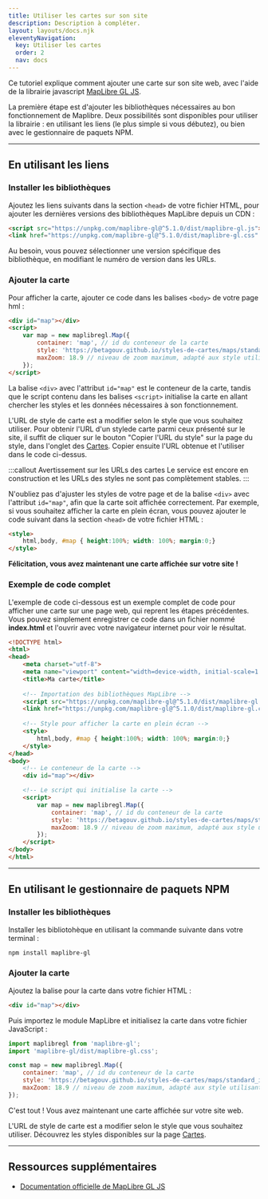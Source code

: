 ```yaml
---
title: Utiliser les cartes sur son site
description: Description à compléter.
layout: layouts/docs.njk
eleventyNavigation:
  key: Utiliser les cartes
  order: 2
  nav: docs
---
```


Ce tutoriel explique comment ajouter une carte sur son site web, avec l'aide de la librairie javascript [MapLibre GL JS](https://maplibre.org). 

La première étape est d'ajouter les bibliothèques nécessaires au bon fonctionnement de Maplibre. Deux possibilités sont disponibles pour utiliser la librairie : en utilisant les liens (le plus simple si vous débutez), ou bien avec le gestionnaire de paquets NPM.

---

## En utilisant les liens

### Installer les bibliothèques

Ajoutez les liens suivants dans la section `<head>` de votre fichier HTML, pour ajouter les dernières versions des bibliothèques MapLibre depuis un CDN :
```html
<script src="https://unpkg.com/maplibre-gl@^5.1.0/dist/maplibre-gl.js"></script>
<link href="https://unpkg.com/maplibre-gl@^5.1.0/dist/maplibre-gl.css" rel="stylesheet" />
```
Au besoin, vous pouvez sélectionner une version spécifique des bibliothèque, en modifiant le numéro de version dans les URLs.

### Ajouter la carte

Pour afficher la carte, ajouter ce code dans les balises `<body>` de votre page hml :

```html
<div id="map"></div>
<script>
    var map = new maplibregl.Map({
        container: 'map', // id du conteneur de la carte
        style: 'https://betagouv.github.io/styles-de-cartes/maps/standard_ign.json', // URL du style de carte
        maxZoom: 18.9 // niveau de zoom maximum, adapté aux style utilisant les données IGN
    });
</script>
```
La balise `<div>` avec l'attribut `id="map"` est le conteneur de la carte, tandis que le script contenu dans les balises `<script>` initialise la carte en allant chercher les styles et les données nécessaires à son fonctionnement.

L'URL de style de carte est a modifier selon le style que vous souhaitez utiliser. Pour obtenir l'URL d'un stylede carte parmi ceux présenté sur le site, il suffit de cliquer sur le bouton "Copier l'URL du style" sur la page du style, dans l'onglet des [Cartes](/fr/cartes). Copier ensuite l'URL obtenue et l'utiliser dans le code ci-dessus.

:::callout Avertissement sur les URLs des cartes
Le service est encore en construction et les URLs des styles ne sont pas complètement stables. 
:::

N'oubliez pas d'ajuster les styles de votre page et de la balise `<div>` avec l'attribut `id="map"`, afin que la carte soit affichée correctement. Par exemple, si vous souhaitez afficher la carte en plein écran, vous pouvez ajouter le code suivant dans la section `<head>` de votre fichier HTML :

```html
<style>
    html,body, #map { height:100%; width: 100%; margin:0;}
</style>
```

**Félicitation, vous avez maintenant une carte affichée sur votre site !**


### Exemple de code complet

L'exemple de code ci-dessous est un exemple complet de code pour afficher une carte sur une page web, qui reprent les étapes précédentes. 
Vous pouvez simplement enregistrer ce code dans un fichier nommé **index.html** et l'ouvrir avec votre navigateur internet pour voir le résultat.

```html
<!DOCTYPE html>
<html>
<head>
    <meta charset="utf-8">
    <meta name="viewport" content="width=device-width, initial-scale=1.0">
    <title>Ma carte</title>
    
    <!-- Importation des bibliothèques MapLibre -->
    <script src="https://unpkg.com/maplibre-gl@^5.1.0/dist/maplibre-gl.js"></script>
    <link href="https://unpkg.com/maplibre-gl@^5.1.0/dist/maplibre-gl.css" rel="stylesheet" />
    
    <!-- Style pour afficher la carte en plein écran -->
    <style>
        html,body, #map { height:100%; width: 100%; margin:0;}
    </style>
</head>
<body>
    <!-- Le conteneur de la carte -->
    <div id="map"></div>

    <!-- Le script qui initialise la carte -->
    <script>
        var map = new maplibregl.Map({
            container: 'map', // id du conteneur de la carte
            style: 'https://betagouv.github.io/styles-de-cartes/maps/standard_ign.json', // URL du style de carte
            maxZoom: 18.9 // niveau de zoom maximum, adapté aux style utilisant les données IGN
        });
    </script>
</body>
</html>
```

---

## En utilisant le gestionnaire de paquets NPM

### Installer les bibliothèques

Installer les bibliotohèque en utilisant la commande suivante dans votre terminal :
```bash
npm install maplibre-gl
```

### Ajouter la carte

Ajoutez la balise pour la carte dans votre fichier HTML :
```html
<div id="map"></div>
```

Puis importez le module MapLibre et initialisez la carte dans votre fichier JavaScript :
```javascript
import maplibregl from 'maplibre-gl';
import 'maplibre-gl/dist/maplibre-gl.css';

const map = new maplibregl.Map({
    container: 'map', // id du conteneur de la carte
    style: 'https://betagouv.github.io/styles-de-cartes/maps/standard_ign.json', // URL du style de carte
    maxZoom: 18.9 // niveau de zoom maximum, adapté aux style utilisant les données IGN
});
```

C'est tout ! Vous avez maintenant une carte affichée sur votre site web.

L'URL de style de carte est a modifier selon le style que vous souhaitez utiliser. Découvrez les styles disponibles sur la page [Cartes](/fr/cartes).

---

## Ressources supplémentaires

- [Documentation officielle de MapLibre GL JS](https://maplibre.org/maplibre-gl-js/docs/)